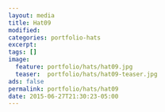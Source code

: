 ```yaml
---
layout: media
title: Hat09
modified:
categories: portfolio-hats
excerpt:
tags: []
image:
  feature: portfolio/hats/hat09.jpg
  teaser:  portfolio/hats/hat09-teaser.jpg
ads: false
permalink: portfolio/hats/hat09
date: 2015-06-27T21:30:23-05:00
---
```


